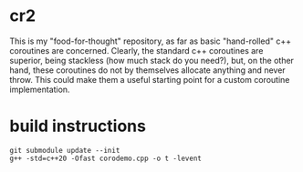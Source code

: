 # cr2
This is my "food-for-thought" repository, as far as basic "hand-rolled" c++ coroutines are concerned. Clearly, the standard c++ coroutines are superior, being stackless (how much stack do you need?), but, on the other hand, these coroutines do not by themselves allocate anything and never throw. This could make them a useful starting point for a custom coroutine implementation.

# build instructions
    git submodule update --init
    g++ -std=c++20 -Ofast corodemo.cpp -o t -levent
